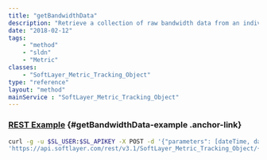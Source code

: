 ```yaml
---
title: "getBandwidthData"
description: "Retrieve a collection of raw bandwidth data from an individual public or private network tracking object. Raw data is ideal if you with to employ your own traffic storage and graphing systems. "
date: "2018-02-12"
tags:
    - "method"
    - "sldn"
    - "Metric"
classes:
    - "SoftLayer_Metric_Tracking_Object"
type: "reference"
layout: "method"
mainService : "SoftLayer_Metric_Tracking_Object"
---
```


### [REST Example](#getBandwidthData-example) <a href="/article/rest/"><i class="fas fa-question"></i></a> {#getBandwidthData-example .anchor-link} 
```bash
curl -g -u $SL_USER:$SL_APIKEY -X POST -d '{"parameters": [dateTime, dateTime, string, int]}' \
'https://api.softlayer.com/rest/v3.1/SoftLayer_Metric_Tracking_Object/{SoftLayer_Metric_Tracking_ObjectID}/getBandwidthData'
```

